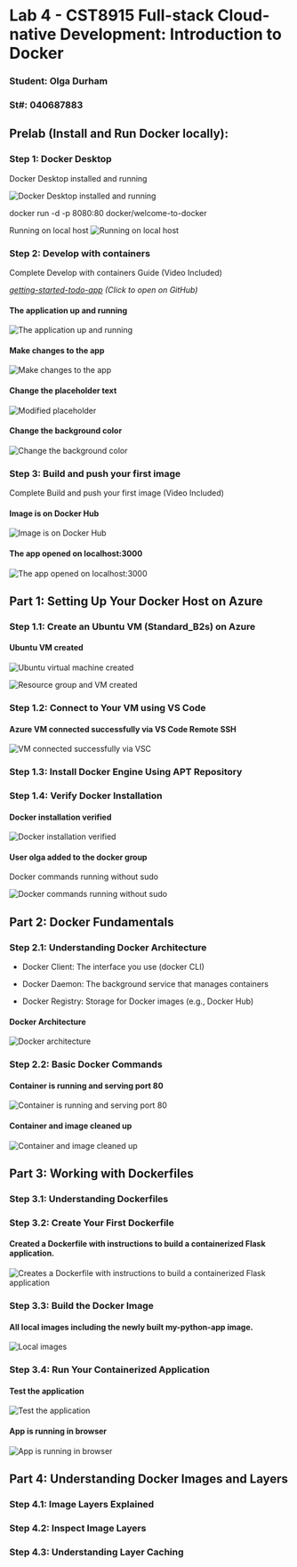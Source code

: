 # Lab 4 - CST8915 Full-stack Cloud-native Development: Introduction to Docker

### Student: Olga Durham
### St#: 040687883

## Prelab (Install and Run Docker locally):

### Step 1: Docker Desktop

Docker Desktop installed and running

![Docker Desktop installed and running](./screenshots/1-docker-desktop-installed-running.png)

docker run -d -p 8080:80 docker/welcome-to-docker

Running on local host
![Running on local host](./screenshots/2-run-first-container.png)

### Step 2: Develop with containers
Complete Develop with containers Guide (Video Included)

*[getting-started-todo-app](https://github.com/shap0011/getting-started-todo-app.git) (Click to open on GitHub)*

#### The application up and running

![The application up and running](./screenshots/3-getting-started-todo-app.png)

#### Make changes to the app

![Make changes to the app](./screenshots/4-modified-getGreeting,js-file.png)

#### Change the placeholder text

![Modified placeholder](./screenshots/5-modified-placeholder.png)

#### Change the background color

![Change the background color](./screenshots/6-changed-the-background-color.png)

### Step 3: Build and push your first image
Complete Build and push your first image (Video Included)

#### Image is on Docker Hub

![Image is on Docker Hub](./screenshots/7-image-on-docker-hub.png)

#### The app opened on localhost:3000

![The app opened on localhost:3000](./screenshots/8-the-app-opened-on-localhost.png)

## Part 1: Setting Up Your Docker Host on Azure

### Step 1.1: Create an Ubuntu VM (Standard_B2s) on Azure

#### Ubuntu VM created

![Ubuntu virtual machine created](./screenshots/10-ubuntu-vm-created.png)

![Resource group and VM created](./screenshots/11-vm-resource-group-created.png)

### Step 1.2: Connect to Your VM using VS Code

#### Azure VM connected successfully via VS Code Remote SSH

![VM connected successfully via VSC](./screenshots/12-vm-connected-successfully-through-vsc.png)

### Step 1.3: Install Docker Engine Using APT Repository

### Step 1.4: Verify Docker Installation

#### Docker installation verified

![Docker installation verified](./screenshots/13-docker-installation-verifyed.png)

#### User olga added to the docker group

Docker commands running without sudo

![Docker commands running without sudo](./screenshots/14-docker-commands-run-without-sudo%20.png)

## Part 2: Docker Fundamentals

### Step 2.1: Understanding Docker Architecture

- Docker Client: The interface you use (docker CLI)

- Docker Daemon: The background service that manages containers

- Docker Registry: Storage for Docker images (e.g., Docker Hub)

#### Docker Architecture

![Docker architecture](./screenshots/15-docker-architecture.png)

### Step 2.2: Basic Docker Commands

#### Container is running and serving port 80

![Container is running and serving port 80](./screenshots/16-container-is-running-and-serving-port-80.png)

#### Container and image cleaned up

![Container and image cleaned up](./screenshots/17-container-and-image-cleaned-up.png)

## Part 3: Working with Dockerfiles

### Step 3.1: Understanding Dockerfiles

### Step 3.2: Create Your First Dockerfile

#### Created a Dockerfile with instructions to build a containerized Flask application.

![Creates a Dockerfile with instructions to build a containerized Flask application](./screenshots/18-created-docker-file-with%20instructions.png)

### Step 3.3: Build the Docker Image

#### All local images including the newly built my-python-app image.

![Local images](./screenshots/19-local-images.png)

### Step 3.4: Run Your Containerized Application

#### Test the application

![Test the application](./screenshots/20-test-the-application.png)

#### App is running in browser

![App is running in browser](./screenshots/21-app-is-running-in-browser.png)

## Part 4: Understanding Docker Images and Layers

### Step 4.1: Image Layers Explained

### Step 4.2: Inspect Image Layers

### Step 4.3: Understanding Layer Caching

